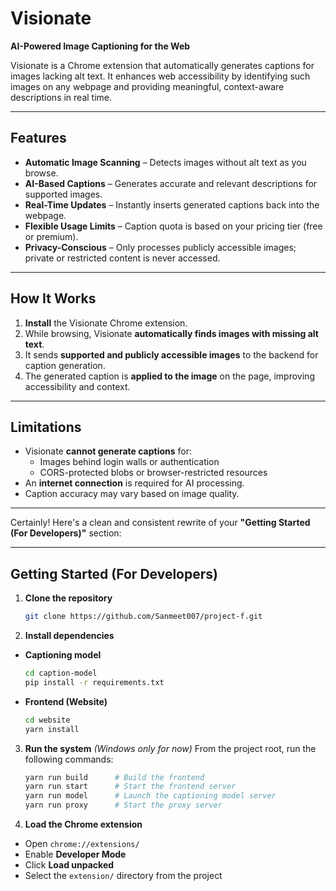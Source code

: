 # Visionate  
**AI-Powered Image Captioning for the Web**

Visionate is a Chrome extension that automatically generates captions for images lacking alt text. It enhances web accessibility by identifying such images on any webpage and providing meaningful, context-aware descriptions in real time.

---

## Features

- **Automatic Image Scanning** – Detects images without alt text as you browse.
- **AI-Based Captions** – Generates accurate and relevant descriptions for supported images.
- **Real-Time Updates** – Instantly inserts generated captions back into the webpage.
- **Flexible Usage Limits** – Caption quota is based on your pricing tier (free or premium).
- **Privacy-Conscious** – Only processes publicly accessible images; private or restricted content is never accessed.

---

## How It Works

1. **Install** the Visionate Chrome extension.
2. While browsing, Visionate **automatically finds images with missing alt text**.
3. It sends **supported and publicly accessible images** to the backend for caption generation.
4. The generated caption is **applied to the image** on the page, improving accessibility and context.

---

## Limitations

- Visionate **cannot generate captions** for:
  - Images behind login walls or authentication
  - CORS-protected blobs or browser-restricted resources
- An **internet connection** is required for AI processing.
- Caption accuracy may vary based on image quality.

---

Certainly! Here's a clean and consistent rewrite of your **"Getting Started (For Developers)"** section:

---

## Getting Started (For Developers)

1. **Clone the repository**

   ```bash
   git clone https://github.com/Sanmeet007/project-f.git
   ```

2. **Install dependencies**

* **Captioning model**

  ```bash
  cd caption-model
  pip install -r requirements.txt
  ```

* **Frontend (Website)**

  ```bash
  cd website
  yarn install
  ```

3. **Run the system** *(Windows only for now)*
   From the project root, run the following commands:

   ```bash
   yarn run build      # Build the frontend
   yarn run start      # Start the frontend server
   yarn run model      # Launch the captioning model server
   yarn run proxy      # Start the proxy server
   ```

4. **Load the Chrome extension**

* Open `chrome://extensions/`
* Enable **Developer Mode**
* Click **Load unpacked**
* Select the `extension/` directory from the project
